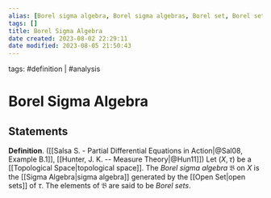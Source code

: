 ```yaml
---
alias: [Borel sigma algebra, Borel sigma algebras, Borel set, Borel sets, Borel]
tags: []
title: Borel Sigma Algebra
date created: 2023-08-02 22:29:11
date modified: 2023-08-05 21:50:43
---
```


tags: #definition | #analysis

# Borel Sigma Algebra

## Statements

**Definition**. ([[Salsa S. - Partial Differential Equations in Action|@Sal08, Example B.1]], [[Hunter, J. K. -- Measure Theory|@Hun11]]) Let $(X,\tau)$ be a [[Topological Space|topological space]]. The _Borel sigma algebra_ $\mathfrak{B}$ on $X$ is the [[Sigma Algebra|sigma algebra]] generated by the [[Open Set|open sets]] of $\tau$. The elements of $\mathfrak{B}$ are said to be _Borel sets_.